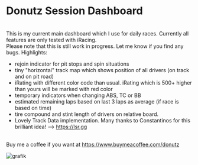 # Donutz Session Dashboard
<br>This is my current main dashboard which I use for daily races. Currently all features are only tested with iRacing.
<br>Please note that this is still work in progress. Let me know if you find any bugs.
Highlights:
- rejoin indicator for pit stops and spin situations
- tiny "horizontal" track map which shows position of all drivers (on track and on pit road)
- iRating with different color code than usual. iRating which is 500+ higher than yours will be marked with red color
- temporary indicators when changing ABS, TC or BB
- estimated remaining laps based on last 3 laps as average (if race is based on time)
- tire compound and stint length of drivers on relative board.
- Lovely Track Data implementation. Many thanks to Constantinos for this brilliant idea! --> https://lsr.gg

<br>Buy me a coffee if you want at https://www.buymeacoffee.com/donutz

![grafik](https://github.com/DonutzAndCoffee/Donutz-Session-Dashboard/assets/62204936/eeb0d0b9-7764-4193-a007-1b9b8a8460fb)

